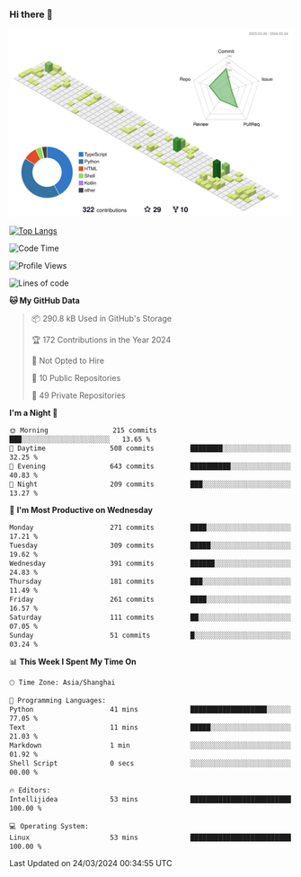 ### Hi there 👋

![](./profile-3d-contrib/profile-green-animate.svg)

 

[![Top Langs](https://github-readme-stats.vercel.app/api/top-langs/?username=fly2tomato)](https://github.com/anuraghazra/github-readme-stats)


 

<!--START_SECTION:waka-->
![Code Time](http://img.shields.io/badge/Code%20Time-4%20hrs%2012%20mins-blue)

![Profile Views](http://img.shields.io/badge/Profile%20Views-0-blue)

![Lines of code](https://img.shields.io/badge/From%20Hello%20World%20I%27ve%20Written-504.4%20thousand%20lines%20of%20code-blue)

**🐱 My GitHub Data** 

> 📦 290.8 kB Used in GitHub's Storage 
 > 
> 🏆 172 Contributions in the Year 2024
 > 
> 🚫 Not Opted to Hire
 > 
> 📜 10 Public Repositories 
 > 
> 🔑 49 Private Repositories 
 > 
**I'm a Night 🦉** 

```text
🌞 Morning                215 commits         ███░░░░░░░░░░░░░░░░░░░░░░   13.65 % 
🌆 Daytime                508 commits         ████████░░░░░░░░░░░░░░░░░   32.25 % 
🌃 Evening                643 commits         ██████████░░░░░░░░░░░░░░░   40.83 % 
🌙 Night                  209 commits         ███░░░░░░░░░░░░░░░░░░░░░░   13.27 % 
```
📅 **I'm Most Productive on Wednesday** 

```text
Monday                   271 commits         ████░░░░░░░░░░░░░░░░░░░░░   17.21 % 
Tuesday                  309 commits         █████░░░░░░░░░░░░░░░░░░░░   19.62 % 
Wednesday                391 commits         ██████░░░░░░░░░░░░░░░░░░░   24.83 % 
Thursday                 181 commits         ███░░░░░░░░░░░░░░░░░░░░░░   11.49 % 
Friday                   261 commits         ████░░░░░░░░░░░░░░░░░░░░░   16.57 % 
Saturday                 111 commits         ██░░░░░░░░░░░░░░░░░░░░░░░   07.05 % 
Sunday                   51 commits          █░░░░░░░░░░░░░░░░░░░░░░░░   03.24 % 
```


📊 **This Week I Spent My Time On** 

```text
🕑︎ Time Zone: Asia/Shanghai

💬 Programming Languages: 
Python                   41 mins             ███████████████████░░░░░░   77.05 % 
Text                     11 mins             █████░░░░░░░░░░░░░░░░░░░░   21.03 % 
Markdown                 1 min               ░░░░░░░░░░░░░░░░░░░░░░░░░   01.92 % 
Shell Script             0 secs              ░░░░░░░░░░░░░░░░░░░░░░░░░   00.00 % 

🔥 Editors: 
Intellijidea             53 mins             █████████████████████████   100.00 % 

💻 Operating System: 
Linux                    53 mins             █████████████████████████   100.00 % 
```


 Last Updated on 24/03/2024 00:34:55 UTC
<!--END_SECTION:waka-->
